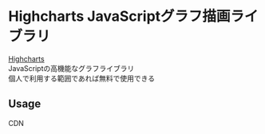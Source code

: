 # Highcharts JavaScriptグラフ描画ライブラリ
[Highcharts](https://www.highcharts.com/)<br>
JavaScriptの高機能なグラフライブラリ<br>
個人で利用する範囲であれば無料で使用できる<br>

## Usage
CDN
